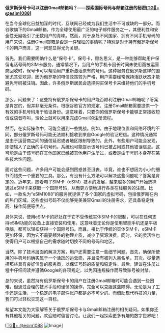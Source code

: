 **俄罗斯保号卡可以注册Gmail邮箱吗？——探索国际号码与邮箱注册的秘密[[TG💪+ @esim1088](https://t.me/s/esim1088)]**

在当今全球化日益加深的时代，互联网已经成为我们生活中不可或缺的一部分。而谷歌旗下的Gmail邮箱，作为全球使用最广泛的电子邮件服务之一，其便利性和安全性无疑吸引了无数用户的青睐。然而，对于身处不同国家、拥有不同手机号码的用户来说，注册Gmail邮箱是否是一件轻松的事情呢？特别是对于持有俄罗斯保号卡的用户而言，这一问题显得尤为关键。

首先，我们需要明确什么是“保号卡”。保号卡，顾名思义，是一种能够帮助用户保留电话号码的SIM卡服务。通常情况下，当用户的手机卡因长时间未使用而被运营商回收时，保号卡可以帮助用户重新激活原有的号码。这种服务在俄罗斯这样的国家尤其受欢迎，因为俄罗斯的电信政策较为严格，用户需要经常保持活跃状态才能避免号码被注销。因此，许多俄罗斯居民会选择购买保号卡来维持他们的手机号码。

那么，问题来了：这些持有俄罗斯保号卡的用户能否顺利注册Gmail邮箱呢？答案是肯定的，但并非毫无条件。根据谷歌官方的规定，注册Gmail邮箱需要提供一个有效的手机号码用于验证身份。这意味着，只要你的俄罗斯保号卡能够正常接收短信或语音呼叫，理论上就可以用来完成Gmail的注册流程。

然而，在实际操作中，可能会遇到一些挑战。例如，由于地理位置和网络环境的不同，部分俄罗斯号码可能无法顺利接收到来自Google的验证短信。这种情况通常是由于运营商之间的通信延迟或者地区限制导致的。此外，有些用户可能会发现，即便输入了正确的手机号码，系统也可能提示该号码已被占用或其他错误信息。这可能是由于该号码在其他国家已经被其他用户注册过，或者是由于号码本身存在某些技术性问题。

面对这些问题，许多用户可能会感到困惑甚至沮丧。毕竟，谁也不想因为小小的细节而错失一个重要的工具。那么，有没有什么方法可以解决这些问题呢？答案是肯定的。近年来，随着电子SIM卡（eSIM）技术的发展，越来越多的用户开始选择通过eSIM卡来获取一个国际号码，从而更方便地进行各类在线服务的注册。比如，一款名为“eSIM1088”的服务就提供了多个国家的虚拟号码，包括俄罗斯在内的热门区域。这些虚拟号码不仅能够完美兼容Gmail的注册需求，还具备稳定性高、操作简便等优点。

具体来说，使用eSIM卡的好处在于它不受传统实体SIM卡的限制，可以在任何支持eSIM功能的设备上直接安装和使用。这意味着无论你是使用智能手机还是平板电脑，都可以轻松获得一个国际号码。而且，相比于传统的实体SIM卡，eSIM卡更加环保，因为它不需要额外的物理介质，减少了资源浪费。同时，它的灵活性也使得用户可以根据自己的需求随时切换不同的号码和地区。

当然，除了技术层面的解决方案，用户还需要注意一些细节问题。首先，确保所使用的手机号码确实属于一个活跃的运营商，并且没有被列入黑名单。其次，尽量选择那些具有良好信誉的服务商，以保证号码的质量和稳定性。最后，建议在注册过程中仔细阅读并遵循Google的各项规定，以免因违规操作而导致账号被封禁。

总的来说，虽然持有俄罗斯保号卡的用户在注册Gmail邮箱时可能会遇到一些困难，但通过合理的技术手段和谨慎的操作，完全可以克服这些障碍。无论是为了工作还是生活，一个稳定的电子邮件账户都是必不可少的。而借助现代科技的力量，我们可以轻松实现这一目标。

希望本文能为大家解答关于俄罗斯保号卡与Gmail邮箱注册的相关疑问。如果你还有其他相关的问题，欢迎随时留言讨论。让我们一起探索更多有趣的数字世界吧！

[[TG💪+ @esim1088](https://t.me/s/esim1088) ![Image](https://i.postimg.cc/4NQfJmqS/Snipaste-2025-05-13-00-14-12.png)]